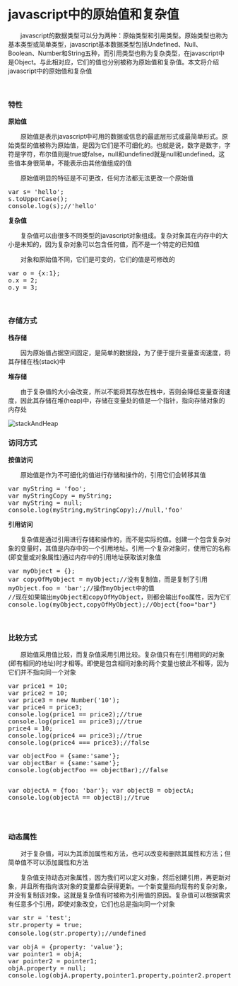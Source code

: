 # javascript中的原始值和复杂值

 　　javascript的数据类型可以分为两种：原始类型和引用类型。原始类型也称为基本类型或简单类型，javascript基本数据类型包括Undefined、Null、Boolean、Number和String五种，而引用类型也称为复杂类型，在javascript中是Object。与此相对应，它们的值也分别被称为原始值和复杂值。本文将介绍javascript中的原始值和复杂值

&nbsp;

### 特性

**原始值**

 　　原始值是表示javascript中可用的数据或信息的最底层形式或最简单形式。原始类型的值被称为原始值，是因为它们是不可细化的。也就是说，数字是数字，字符是字符，布尔值则是true或false，null和undefined就是null和undefined。这些值本身很简单，不能表示由其他值组成的值

　　原始值明显的特征是不可更改，任何方法都无法更改一个原始值

<div class="cnblogs_code">
<pre>var s= 'hello';
s.toUpperCase();
console.log(s);//'hello'</pre>
</div>

**复杂值**

 　　复杂值可以由很多不同类型的javascript对象组成。复杂对象其在内存中的大小是未知的，因为复杂对象可以包含任何值，而不是一个特定的已知值

　　对象和原始值不同，它们是可变的，它们的值是可修改的

<div class="cnblogs_code">
<pre>var o = {x:1};
o.x = 2;
o.y = 3;</pre>
</div>

&nbsp;

### 存储方式

**栈存储**

　　因为原始值占据空间固定，是简单的数据段，为了便于提升变量查询速度，将其存储在栈(stack)中

**堆存储**

　　由于复杂值的大小会改变，所以不能将其存放在栈中，否则会降低变量查询速度，因此其存储在堆(heap)中，存储在变量处的值是一个指针，指向存储对象的内存处

![stackAndHeap](https://pic.xiaohuochai.site/blog/JS_ECMA_grammer_stackAndHeap.gif)

### 访问方式

**按值访问**

　　原始值是作为不可细化的值进行存储和操作的，引用它们会转移其值

<div class="cnblogs_code">
<pre>var myString = 'foo';
var myStringCopy = myString;
var myString = null;
console.log(myString,myStringCopy);//null,'foo'</pre>
</div>

**引用访问**

　　复杂值是通过引用进行存储和操作的，而不是实际的值。创建一个包含复杂对象的变量时，其值是内存中的一个引用地址。引用一个复杂对象时，使用它的名称(即变量或对象属性)通过内存中的引用地址获取该对象值

<div class="cnblogs_code">
<pre>var myObject = {};
var copyOfMyObject = myObject;//没有复制值，而是复制了引用
myObject.foo = 'bar';//操作myObject中的值
//现在如果输出myObject和copyOfMyObject，则都会输出foo属性，因为它们引用的是同一个对象
console.log(myObject,copyOfMyObject);//Object{foo="bar"}</pre>
</div>

&nbsp;

### 比较方式

  　　原始值采用值比较，而复杂值采用引用比较。复杂值只有在引用相同的对象(即有相同的地址)时才相等。即使是包含相同对象的两个变量也彼此不相等，因为它们并不指向同一个对象


<div class="cnblogs_code">
<pre>var price1 = 10;
var price2 = 10;
var price3 = new Number('10');
var price4 = price3;
console.log(price1 == price2);//true
console.log(price1 == price3);//true
price4 = 10;
console.log(price4 == price3);//true
console.log(price4 === price3);//false</pre>
</div>
<div class="cnblogs_code">
<pre>var objectFoo = {same:'same'};
var objectBar = {same:'same'};
console.log(objectFoo == objectBar);//false

var objectA = {foo: 'bar'};
var objectB = objectA;
console.log(objectA == objectB);//true</pre>
</div>

&nbsp;

### 动态属性

　　对于复杂值，可以为其添加属性和方法，也可以改变和删除其属性和方法；但简单值不可以添加属性和方法

　　复杂值支持动态对象属性，因为我们可以定义对象，然后创建引用，再更新对象，并且所有指向该对象的变量都会获得更新。一个新变量指向现有的复杂对象，并没有复制该对象。这就是复杂值有时被称为引用值的原因。复杂值可以根据需求有任意多个引用，即使对象改变，它们也总是指向同一个对象

<div class="cnblogs_code">
<pre>var str = 'test';
str.property = true;
console.log(str.property);//undefined　</pre>
</div>
<div class="cnblogs_code">
<pre>var objA = {property: 'value'};
var pointer1 = objA;
var pointer2 = pointer1;
objA.property = null;
console.log(objA.property,pointer1.property,pointer2.property);//null null null</pre>
</div>
